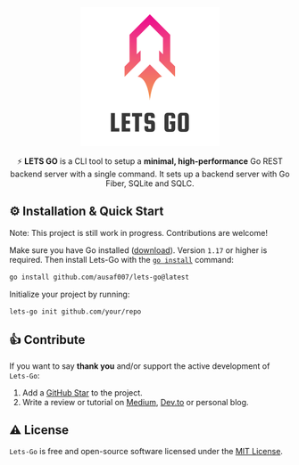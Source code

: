 <p align="center">
  <a href="https://github.com/ausaf007/lets-go">
    <picture>
      <source height="250" media="(prefers-color-scheme: dark)" srcset="https://raw.githubusercontent.com/ausaf007/lets-go/master/docs/logo/Dark_Mode.png">
      <img height="250" alt="Logo" src="https://raw.githubusercontent.com/ausaf007/lets-go/master/docs/logo/Light_Mode.png">
    </picture>
  </a>
</p>

<p align="center">
⚡️ <b>LETS GO</b> is a CLI tool to setup a <b>minimal, high-performance</b> Go REST backend server with a single command. It sets up a backend server with Go Fiber, SQLite and SQLC. 
</p>

## ⚙️ Installation & Quick Start

Note: This project is still work in progress. Contributions are welcome!

Make sure you have Go installed ([download](https://go.dev/dl/)). Version `1.17` or higher is required. Then install Lets-Go with the [`go install`](https://pkg.go.dev/cmd/go/#hdr-Add_dependencies_to_current_module_and_install_them) command:

```bash
go install github.com/ausaf007/lets-go@latest
```

Initialize your project by running:

```
lets-go init github.com/your/repo
```

## 👍 Contribute

If you want to say **thank you** and/or support the active development of `Lets-Go`:

1. Add a [GitHub Star](https://github.com/ausaf007/lets-go/stargazers) to the project.
2. Write a review or tutorial on [Medium](https://medium.com/), [Dev.to](https://dev.to/) or personal blog.

## ⚠️ License

`Lets-Go` is free and open-source software licensed under the [MIT License](https://github.com/ausaf007/lets-go/blob/master/LICENSE).





